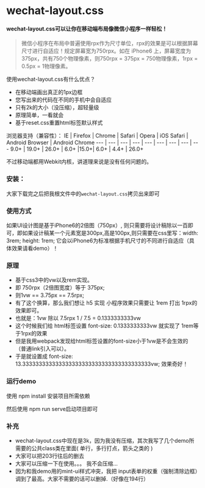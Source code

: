 # wechat-layout.css

#### wechat-layout.css可以让你在移动端布局像微信小程序一样轻松！

> 微信小程序在布局中普遍使用rpx作为尺寸单位，rpx的效果是可以根据屏幕尺寸进行自适应！规定屏幕宽为750rpx。如在 iPhone6 上，屏幕宽度为375px，共有750个物理像素，则750rpx = 375px = 750物理像素，1rpx = 0.5px = 1物理像素。

使用wechat-layout.css有什么优点？

+ 在移动端画出真正的1px边框
+ 您写出来的代码在不同的手机中会自适应
+ 只有2k的大小（没压缩），超轻量级
+ 原理简单，一看就会
+ 基于reset.css重置html标签默认样式

浏览器支持（兼容性）：
IE | Firefox | Chrome | Safari | Opera | iOS Safari | Android Browser | Android Chrome
--- | --- | --- | --- | --- | --- | --- | --- | ---
9.0+ | 19.0+ |	26.0+ |	6.0+ |15.0+|	6.0+ |	4.4+ |	26.0+

不过移动端都用Webkit内核，讲道理来说是没有任何问题的。

### 安装：
大家下载完之后把我根文件中的`wechat-layout.css`拷贝出来即可

### 使用方式
如果UI设计图是基于iPhone6的2倍图（750px）, 则只需要将设计稿除以一百即可，即如果设计稿某一个元素宽是300px,高是100px,则只需要在css里写：width: 3rem; height: 1rem;
它会以iPhone6为标准根据手机尺寸的不同进行自适应（具体效果请看demo）！

### 原理
+   基于css3中的vw以及rem实现。
+   即 750rpx（2倍图宽度）等于 375px;
+   则1vw == 3.75px == 7.5rpx;
+   有了这个换算，那么我们想让 h5 实现 小程序效果只需要让 1rem 打出 1rpx的效果即可。
+   也就是：1vw 除以 7.5rpx 1 / 7.5 = 0.1333333333vw
+   这个时候我们给 html标签设置 font-size: 0.1333333333vw 就实现了 1rem等于1rpx的效果
+   但是我用webpack发现给html标签设置的font-size小于1vw是不会生效的（普通link引入可以）。
+   于是就设置成 font-size: 13.333333333333333333333333333333333333333vw; 效果奇好！


### 运行demo
使用 npm install 安装项目所需依赖

然后使用 npm run serve启动项目即可

### 补充
+   wechat-layout.css中现在是3k，因为我没有压缩，其次我写了几个demo所需要的公共class类在里面( 单行，多行打点，箭头之类的 )
+   大家可以把203行往后的删去
+   大家可以压缩一下在使用。。。 我不会压缩...
+   因为和我demo用的mint-ui样式冲突，我把 input表单的权重（强制清除边框）调到了最高。大家不需要的话可以删掉.（好像在194行）
